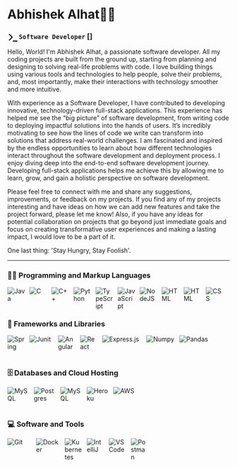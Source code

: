 # Abhishek Alhat👨‍💻

### **`Software Developer`** [<img align="left" alt="Terminal" width="26px" src="./img/terminal-light.svg" />]

Hello, World! I'm Abhishek Alhat, a passionate software developer. All my coding projects are built from the ground up, starting from planning and designing to solving real-life problems with code. I love building things using various tools and technologies to help people, solve their problems, and, most importantly, make their interactions with technology smoother and more intuitive.

With experience as a Software Developer, I have contributed to developing innovative, technology-driven full-stack applications. This experience has helped me see the “big picture” of software development, from writing code to deploying impactful solutions into the hands of users. It’s incredibly motivating to see how the lines of code we write can transform into solutions that address real-world challenges. I am fascinated and inspired by the endless opportunities to learn about how different technologies interact throughout the software development and deployment process. I enjoy diving deep into the end-to-end software development journey. Developing full-stack applications helps me achieve this by allowing me to learn, grow, and gain a holistic perspective on software development.

Please feel free to connect with me and share any suggestions, improvements, or feedback on my projects. If you find any of my projects interesting and have ideas on how we can add new features and take the project forward, please let me know! Also, if you have any ideas for potential collaboration on projects that go beyond just immediate goals and focus on creating transformative user experiences and making a lasting impact, I would love to be a part of it.

One last thing: 'Stay Hungry, Stay Foolish'.

---

<h3>👨‍💻 Programming and Markup Languages</h3>

<p>
  <img align="left" alt="Java" width="40px" style="padding-right:10px;" src="https://cdn.jsdelivr.net/gh/devicons/devicon/icons/java/java-original.svg"/>
  <img align="left" alt="C" width="40px" style="padding-right:10px;" src="https://cdn.jsdelivr.net/gh/devicons/devicon@latest/icons/c/c-original.svg"/>
  <img align="left" alt="C++" width="40px" style="padding-right:10px;" src="https://cdn.jsdelivr.net/gh/devicons/devicon@latest/icons/cplusplus/cplusplus-original.svg"/>
  <img align="left" alt="Python" width="40px" style="padding-right:10px;" src="https://cdn.jsdelivr.net/gh/devicons/devicon@latest/icons/python/python-original.svg" />
  <img align="left" alt="TypeScript" width="40px" style="padding-right:10px;" src="https://cdn.jsdelivr.net/gh/devicons/devicon/icons/typescript/typescript-plain.svg" />
  <img align="left" alt="JavaScript" width="40px" style="padding-right:10px;" src="https://cdn.jsdelivr.net/gh/devicons/devicon/icons/javascript/javascript-plain.svg" />
  <img align="left" alt="NodeJS" width="40px" style="padding-right:10px;" src="https://cdn.jsdelivr.net/gh/devicons/devicon@latest/icons/nodejs/nodejs-plain-wordmark.svg"/>
  <img align="left" alt="HTML" width="40px" style="padding-right:10px;" src= "https://cdn.jsdelivr.net/gh/devicons/devicon@latest/icons/azuresqldatabase/azuresqldatabase-original.svg" />
  <img align="left" alt="HTML" width="40px" style="padding-right:10px;" src="https://cdn.jsdelivr.net/gh/devicons/devicon/icons/html5/html5-plain.svg" />
  <img align="left" alt="CSS" width="40px" style="padding-right:10px;" src="https://cdn.jsdelivr.net/gh/devicons/devicon/icons/css3/css3-plain.svg" />
</p>
 
 <br><br>
 #

<h3>🧰 Frameworks and Libraries</h3>

<p>
  <img align="left" alt="Spring" width="40px" style="padding-right:10px;" src="https://cdn.jsdelivr.net/gh/devicons/devicon/icons/spring/spring-original.svg"   />
  <img align="left" alt="Junit" width="55px" style="padding-right:10px;" src="https://cdn.jsdelivr.net/gh/devicons/devicon@latest/icons/junit/junit-original-wordmark.svg" />
 <img align="left" alt="Angular" width="40px" style="padding-right:10px;" src="https://cdn.jsdelivr.net/gh/devicons/devicon/icons/angularjs/angularjs-plain.svg" />
 <img align="left" alt="React" width="40px" style="padding-right:10px;" src="https://cdn.jsdelivr.net/gh/devicons/devicon@latest/icons/react/react-original-wordmark.svg" />
 <img align="left" alt="Express.js" width="90px" style="padding-right:10px;" src="https://img.shields.io/badge/Express.js-404d59.svg?logo=express&logoColor=white" />
 <img align="left" alt="Numpy" width="65px" style="padding-right:10px;" src="https://cdn.jsdelivr.net/gh/devicons/devicon@latest/icons/numpy/numpy-original-wordmark.svg" />
 <img align="left" alt="Pandas" width="90px" style="padding-right:10px;" src="https://img.shields.io/badge/Pandas-150458.svg?logo=pandas&logoColor=white" />

</p>

  <br><br> 
  #

<h3>🗄️ Databases and Cloud Hosting</h3>

 <p>
    <img align="left" alt="MySQL" width="50px" style="padding-right:10px;" src="https://cdn.jsdelivr.net/gh/devicons/devicon@latest/icons/mysql/mysql-original-wordmark.svg"/>
    <img align="left" alt="Postgres" width="50px" style="padding-right:10px;" src="https://cdn.jsdelivr.net/gh/devicons/devicon@latest/icons/postgresql/postgresql-plain-wordmark.svg"/>
    <img align="left" alt="MySQL" width="50px" style="padding-right:10px;" src="https://cdn.jsdelivr.net/gh/devicons/devicon@latest/icons/mongodb/mongodb-plain-wordmark.svg"/>
    <img align="left" alt="Heroku" width="50px" style="padding-right:10px;" src= "https://cdn.jsdelivr.net/gh/devicons/devicon@latest/icons/heroku/heroku-plain-wordmark.svg"/>
    <img align="left" alt="AWS" width="50px" style="padding-right:10px;" src= "https://cdn.jsdelivr.net/gh/devicons/devicon@latest/icons/amazonwebservices/amazonwebservices-plain-wordmark.svg"/>


     
</p>

  <br><br> 
  #

<h3>💻 Software and Tools</h3>

<p>
   <img align="left" alt="Git" width="55px" style="padding-right:10px;" src="https://cdn.jsdelivr.net/gh/devicons/devicon@latest/icons/git/git-plain-wordmark.svg"    />
 <img align="left" alt="Docker" width="55px" style="padding-right:10px;" src="https://cdn.jsdelivr.net/gh/devicons/devicon@latest/icons/docker/docker-original.svg"    />
 <img align="left" alt="Kubernetes" width="40px" style="padding-right:10px;" src="https://cdn.jsdelivr.net/gh/devicons/devicon@latest/icons/kubernetes/kubernetes-original.svg"    />
   <img align="left" alt="IntelliJ" width="40px" style="padding-right:10px;" src="https://cdn.jsdelivr.net/gh/devicons/devicon@latest/icons/intellij/intellij-original.svg"    />
   <img align="left" alt="VSCode" width="40px" style="padding-right:10px;" src="https://cdn.jsdelivr.net/gh/devicons/devicon@latest/icons/vscode/vscode-original-wordmark.svg"    />
   <img align="left" alt="Postman" width="40px" style="padding-right:10px;" src="https://cdn.jsdelivr.net/gh/devicons/devicon@latest/icons/postman/postman-original.svg"    />
</p>
  





